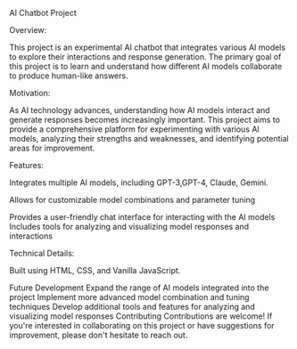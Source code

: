 


AI Chatbot Project

Overview:

This project is an experimental AI chatbot that integrates various AI models to explore their interactions and response generation. The primary goal of this project is to learn and understand how different AI models collaborate to produce human-like answers.

Motivation:

As AI technology advances, understanding how AI models interact and generate responses becomes increasingly important. This project aims to provide a comprehensive platform for experimenting with various AI models, analyzing their strengths and weaknesses, and identifying potential areas for improvement.


Features:


Integrates multiple AI models, including GPT-3,GPT-4, Claude, Gemini.

Allows for customizable model combinations and parameter tuning

Provides a user-friendly chat interface for interacting with the AI models
Includes tools for analyzing and visualizing model responses and interactions

Technical Details:

Built using HTML, CSS, and Vanilla JavaScript.

Future Development
Expand the range of AI models integrated into the project
Implement more advanced model combination and tuning techniques
Develop additional tools and features for analyzing and visualizing model responses
Contributing
Contributions are welcome! If you're interested in collaborating on this project or have suggestions for improvement, please don't hesitate to reach out.
